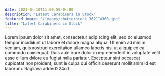 ```yaml
---
date: 2021-04-10T11:00:59-04:00
description: "Latest Carabiners in Stock"
featured_image: "/images/shutterstock_362174360.jpg"
title: "Latest Carabiners in Stock"
---
```


Lorem ipsum dolor sit amet, consectetur adipiscing elit, sed do eiusmod tempor incididunt ut labore et dolore magna aliqua. Ut enim ad minim veniam, quis nostrud exercitation ullamco laboris nisi ut aliquip ex ea commodo consequat. Duis aute irure dolor in reprehenderit in voluptate velit esse cillum dolore eu fugiat nulla pariatur. Excepteur sint occaecat cupidatat non proident, sunt in culpa qui officia deserunt mollit anim id est laborum.
Raghava added224dd
